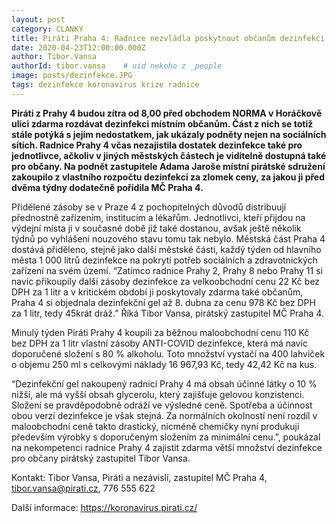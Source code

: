 ```yaml
---
layout: post
category: CLANKY
title: Piráti Praha 4: Radnice nezvládla poskytnout občanům dezinfekci zdarma. Nakoupili ji z vlastních zdrojů a budou ji rozdávat.
date: 2020-04-23T12:00:00.000Z
author: Tibor.Vansa 
authorId: tibor.vansa    # uid nekoho z _people
image: posts/dezinfekce.JPG
tags: dezinfekce koronavirus krize radnice
---
```


<b>Piráti z Prahy 4 budou zítra od 8,00 před obchodem NORMA v Horáčkově ulici zdarma rozdávat dezinfekci místním občanům. Část z nich se totiž stále potýká s jejím nedostatkem, jak ukázaly podněty nejen na sociálních sítích. Radnice Prahy 4 včas nezajistila dostatek dezinfekce také pro jednotlivce, ačkoliv v jiných městských částech je viditelně dostupná také pro občany. Na podnět zastupitele Adama Jaroše místní pirátské sdružení zakoupilo z vlastního rozpočtu dezinfekci za zlomek ceny, za jakou ji před dvěma týdny dodatečně pořídila MČ Praha 4.</b>

Přidělené zásoby se v Praze 4 z pochopitelných důvodů distribuují přednostně zařízením, institucím a lékařům. Jednotlivci, kteří přijdou na výdejní místa ji v současné době již také dostanou, avšak ještě několik týdnů po vyhlášení nouzového stavu tomu tak nebylo. Městská část Praha 4 dostává přiděleno, stejně jako další městské části, každý týden od hlavního města 1 000 litrů dezinfekce na pokrytí potřeb sociálních a zdravotnických zařízení na svém území. “Zatímco radnice Prahy 2, Prahy 8 nebo Prahy 11 si navíc přikoupily další zásoby dezinfekce za velkoobchodní cenu 22 Kč bez DPH za 1 litr a v kritickém období ji poskytovaly zdarma také občanům, Praha 4 si objednala dezinfekční gel až 8. dubna za cenu 978 Kč bez DPH za 1 litr, tedy 45krát dráž.” Říká Tibor Vansa, pirátský zastupitel MČ Praha 4. 

Minulý týden Piráti Prahy 4 koupili za běžnou maloobchodní cenu 110 Kč bez DPH za 1 litr vlastní zásoby ANTI-COVID dezinfekce, která má navíc doporučené složení s 80 % alkoholu. Toto množství vystačí na 400 lahviček o objemu 250 ml s celkovými náklady 16 967,93 Kč, tedy 42,42 Kč na kus. 

“Dezinfekční gel nakoupený radnicí Prahy 4 má obsah účinné látky o 10 % nižší, ale má vyšší obsah glycerolu, který zajišťuje gelovou konzistenci. Složení se pravděpodobně odráží ve výsledné ceně. Spotřeba a účinnost obou verzí dezinfekce je však stejná. Za normálních okolností není rozdíl v maloobchodní ceně takto drastický, nicméně chemičky nyní produkují především výrobky s doporučeným složením za minimální cenu.”, poukázal na nekompetenci radnice Prahy 4 zajistit zdarma větší množství dezinfekce pro občany pirátský zastupitel Tibor Vansa.


Kontakt: 
Tibor Vansa, Piráti a nezávislí, zastupitel MČ Praha 4, tibor.vansa@pirati.cz, 776 555 622

Další informace: https://koronavirus.pirati.cz/
